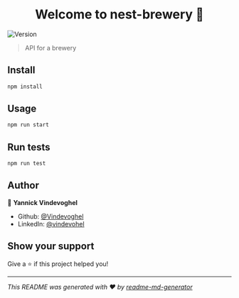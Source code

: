 <h1 align="center">Welcome to nest-brewery 👋</h1>
<p>
  <img alt="Version" src="https://img.shields.io/badge/version-0.0.1-blue.svg?cacheSeconds=2592000" />
</p>

> API for a brewery

## Install

```sh
npm install
```

## Usage

```sh
npm run start
```

## Run tests

```sh
npm run test
```

## Author

👤 **Yannick Vindevoghel**

* Github: [@Vindevoghel](https://github.com/Vindevoghel)
* LinkedIn: [@vindevohel](https://linkedin.com/in/vindevohel)

## Show your support

Give a ⭐️ if this project helped you!

***
_This README was generated with ❤️ by [readme-md-generator](https://github.com/kefranabg/readme-md-generator)_